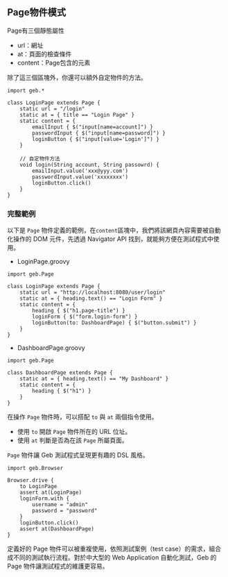## Page物件模式

Page有三個靜態屬性
* url：網址
* at：頁面的檢查條件
* content：Page包含的元素

除了這三個區塊外，你還可以額外自定物件的方法。

```
import geb.*

class LoginPage extends Page {
    static url = "/login"
    static at = { title == "Login Page" }
    static content = {
        emailInput { $("input[name=account]") }
        passwordInput { $("input[name=password]") }
        loginButton { $("input[value='Login']") }
    }

    // 自定物件方法
    void login(String account, String passowrd) {
        emailInput.value('xxx@yyy.com')
        passwordInput.value('xxxxxxxx')
        loginButton.click()
    }
}
```

### 完整範例
以下是 `Page` 物件定義的範例，在`content`區塊中，我們將該網頁內容需要被自動化操作的 DOM 元件，先透過 Navigator  API 找到，就能夠方便在測試程式中使用。

* LoginPage.groovy

```
import geb.Page

class LoginPage extends Page {
    static url = "http://localhost:8080/user/login"
    static at = { heading.text() == "Login Form" }
    static content = {
        heading { $("h1.page-title") }
        loginForm { $("form.login-form") }
        loginButton(to: DashboardPage) { $("button.submit") }
    }
}
```

* DashboardPage.groovy

```
import geb.Page

class DashboardPage extends Page {
    static at = { heading.text() == "My Dashboard" }
    static content = {
        heading { $("h1") }
    }
}
```

在操作 `Page` 物件時，可以搭配 `to` 與 `at` 兩個指令使用。

* 使用 `to` 開啟 `Page` 物件所在的 URL 位址。
* 使用 `at` 判斷是否為在該 `Page` 所屬頁面。

`Page` 物件讓 Geb 測試程式呈現更有趣的 DSL 風格。

```
import geb.Browser

Browser.drive {
    to LoginPage
    assert at(LoginPage)
    loginForm.with {
        username = "admin"
        password = "password"
    }
    loginButton.click()
    assert at(DashboardPage)
}
```

定義好的 Page 物件可以被重複使用，依照測試案例（test case）的需求，組合成不同的測試執行流程。對於中大型的 Web Application 自動化測試，Geb 的 Page 物件讓測試程式的維護更容易。
